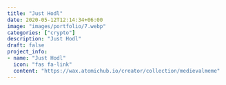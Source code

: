 ```yaml
---
title: "Just Hodl"
date: 2020-05-12T12:14:34+06:00
image: "images/portfolio/7.webp"
categories: ["crypto"]
description: "Just Hodl"
draft: false
project_info:
- name: "Just Hodl"
  icon: "fas fa-link"
  content: "https://wax.atomichub.io/creator/collection/medievalmeme"
---
```

